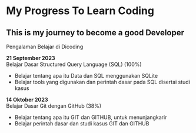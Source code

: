 # My Progress To Learn Coding

This is my journey to become a good Developer
--

Pengalaman Belajar di Dicoding

**21 September 2023** <br>
Belajar Dasar Structured Query Language (SQL) (100%)
* Belajar tentang apa itu Data dan SQL menggunakan SQLite
* Belajar tools yang digunakan dan perintah dasar pada SQL disertai studi kasus

**14 Oktober 2023** <br>
Belajar Dasar Git dengan GitHub (38%)
* Belajar tentang apa itu GIT dan GITHUB, untuk menunjangkarir
* Belajar perintah dasar dan studi kasus GIT dan GITHUB
